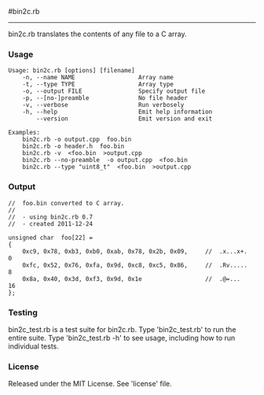 #bin2c.rb
- - - - - - - -
bin2c.rb translates the contents of any file to a C array.


### Usage

	Usage: bin2c.rb [options] [filename]
	    -n, --name NAME                  Array name
	    -t, --type TYPE                  Array type
	    -o, --output FILE                Specify output file
	    -p, --[no-]preamble              No file header
	    -v, --verbose                    Run verbosely
	    -h, --help                       Emit help information
	        --version                    Emit version and exit

	Examples:
	    bin2c.rb -o output.cpp  foo.bin
	    bin2c.rb -o header.h  foo.bin
	    bin2c.rb -v  <foo.bin  >output.cpp
	    bin2c.rb --no-preamble  -o output.cpp  <foo.bin
	    bin2c.rb --type "uint8_t"  <foo.bin  >output.cpp


### Output

	//  foo.bin converted to C array.
	//
	//  - using bin2c.rb 0.7
	//  - created 2011-12-24

	unsigned char  foo[22] = 
	{
	    0xc9, 0x78, 0xb3, 0xb0, 0xab, 0x78, 0x2b, 0x09,     //  .x...x+.     0
	    0xfc, 0x52, 0x76, 0xfa, 0x9d, 0xc8, 0xc5, 0x86,     //  .Rv.....     8
	    0x8a, 0x40, 0x3d, 0xf3, 0x9d, 0x1e                  //  .@=...      16
	};


### Testing

bin2c_test.rb is a test suite for bin2c.rb.  Type 'bin2c_test.rb' to run the entire suite.  Type 'bin2c_test.rb -h' to see usage, including how to run individual tests.


### License

Released under the MIT License.  See 'license' file.
